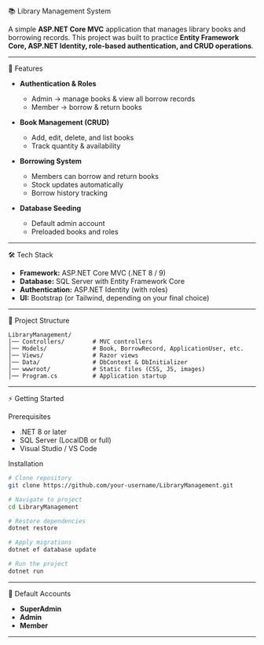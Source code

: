 📚 Library Management System

A simple **ASP.NET Core MVC** application that manages library books and borrowing records.
This project was built to practice **Entity Framework Core, ASP.NET Identity, role-based authentication, and CRUD operations**.

---

🚀 Features

* **Authentication & Roles**

  * Admin → manage books & view all borrow records
  * Member → borrow & return books

* **Book Management (CRUD)**

  * Add, edit, delete, and list books
  * Track quantity & availability

* **Borrowing System**

  * Members can borrow and return books
  * Stock updates automatically
  * Borrow history tracking

* **Database Seeding**

  * Default admin account
  * Preloaded books and roles

---

🛠️ Tech Stack

* **Framework:** ASP.NET Core MVC (.NET 8 / 9)
* **Database:** SQL Server with Entity Framework Core
* **Authentication:** ASP.NET Identity (with roles)
* **UI:** Bootstrap (or Tailwind, depending on your final choice)

---

📂 Project Structure

```
LibraryManagement/
│── Controllers/        # MVC controllers
│── Models/             # Book, BorrowRecord, ApplicationUser, etc.
│── Views/              # Razor views
│── Data/               # DbContext & DbInitializer
│── wwwroot/            # Static files (CSS, JS, images)
│── Program.cs          # Application startup
```

---

⚡ Getting Started

Prerequisites

* .NET 8 or later
* SQL Server (LocalDB or full)
* Visual Studio / VS Code

Installation

```bash
# Clone repository
git clone https://github.com/your-username/LibraryManagement.git

# Navigate to project
cd LibraryManagement

# Restore dependencies
dotnet restore

# Apply migrations
dotnet ef database update

# Run the project
dotnet run
```

---

👥 Default Accounts

* **SuperAdmin**
* **Admin**
* **Member**

---

